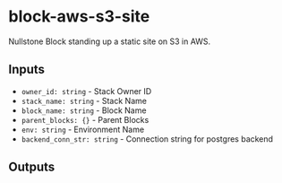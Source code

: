 # block-aws-s3-site

Nullstone Block standing up a static site on S3 in AWS.

## Inputs

- `owner_id: string` - Stack Owner ID
- `stack_name: string` - Stack Name
- `block_name: string` - Block Name
- `parent_blocks: {}` - Parent Blocks
- `env: string` - Environment Name
- `backend_conn_str: string` - Connection string for postgres backend

## Outputs


